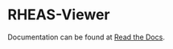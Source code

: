 # RHEAS-Viewer

Documentation can be found at [Read the Docs](http://rheas-viewer.readthedocs.io/en/latest/).

